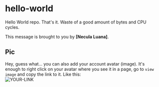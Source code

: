 # hello-world

Hello World repo. That's it. Waste of a good amount of bytes and CPU cycles.

This message is brought to you by **[Necula Luana]**.

## Pic

Hey, guess what... you can also add your account avatar (image). It's enough to right click on your avatar where you see it in a page, go to `view image` and copy the link to it.
Like this:  
![YOUR-LINK](https://avatars.githubusercontent.com/u/129453030?v=4)
